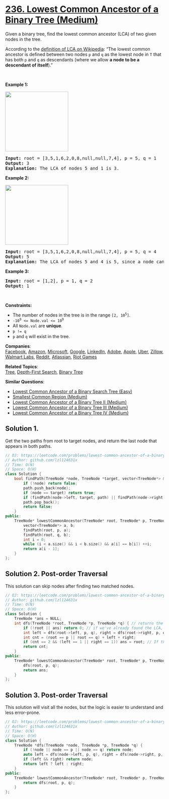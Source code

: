 # [236. Lowest Common Ancestor of a Binary Tree (Medium)](https://leetcode.com/problems/lowest-common-ancestor-of-a-binary-tree/)

<p>Given a binary tree, find the lowest common ancestor (LCA) of two given nodes in the tree.</p>

<p>According to the <a href="https://en.wikipedia.org/wiki/Lowest_common_ancestor" target="_blank">definition of LCA on Wikipedia</a>: “The lowest common ancestor is defined between two nodes <code>p</code> and <code>q</code> as the lowest node in <code>T</code> that has both <code>p</code> and <code>q</code> as descendants (where we allow <b>a node to be a descendant of itself</b>).”</p>

<p>&nbsp;</p>
<p><strong>Example 1:</strong></p>
<img alt="" src="https://assets.leetcode.com/uploads/2018/12/14/binarytree.png" style="width: 200px; height: 190px;">
<pre><strong>Input:</strong> root = [3,5,1,6,2,0,8,null,null,7,4], p = 5, q = 1
<strong>Output:</strong> 3
<strong>Explanation:</strong> The LCA of nodes 5 and 1 is 3.
</pre>

<p><strong>Example 2:</strong></p>
<img alt="" src="https://assets.leetcode.com/uploads/2018/12/14/binarytree.png" style="width: 200px; height: 190px;">
<pre><strong>Input:</strong> root = [3,5,1,6,2,0,8,null,null,7,4], p = 5, q = 4
<strong>Output:</strong> 5
<strong>Explanation:</strong> The LCA of nodes 5 and 4 is 5, since a node can be a descendant of itself according to the LCA definition.
</pre>

<p><strong>Example 3:</strong></p>

<pre><strong>Input:</strong> root = [1,2], p = 1, q = 2
<strong>Output:</strong> 1
</pre>

<p>&nbsp;</p>
<p><strong>Constraints:</strong></p>

<ul>
	<li>The number of nodes in the tree is in the range <code>[2, 10<sup>5</sup>]</code>.</li>
	<li><code>-10<sup>9</sup> &lt;= Node.val &lt;= 10<sup>9</sup></code></li>
	<li>All <code>Node.val</code> are <strong>unique</strong>.</li>
	<li><code>p != q</code></li>
	<li><code>p</code> and <code>q</code> will exist in the tree.</li>
</ul>


**Companies**:  
[Facebook](https://leetcode.com/company/facebook), [Amazon](https://leetcode.com/company/amazon), [Microsoft](https://leetcode.com/company/microsoft), [Google](https://leetcode.com/company/google), [LinkedIn](https://leetcode.com/company/linkedin), [Adobe](https://leetcode.com/company/adobe), [Apple](https://leetcode.com/company/apple), [Uber](https://leetcode.com/company/uber), [Zillow](https://leetcode.com/company/zillow), [Walmart Labs](https://leetcode.com/company/walmart-labs), [Reddit](https://leetcode.com/company/reddit), [Atlassian](https://leetcode.com/company/atlassian), [Riot Games](https://leetcode.com/company/riot-games)

**Related Topics**:  
[Tree](https://leetcode.com/tag/tree/), [Depth-First Search](https://leetcode.com/tag/depth-first-search/), [Binary Tree](https://leetcode.com/tag/binary-tree/)

**Similar Questions**:
* [Lowest Common Ancestor of a Binary Search Tree (Easy)](https://leetcode.com/problems/lowest-common-ancestor-of-a-binary-search-tree/)
* [Smallest Common Region (Medium)](https://leetcode.com/problems/smallest-common-region/)
* [Lowest Common Ancestor of a Binary Tree II (Medium)](https://leetcode.com/problems/lowest-common-ancestor-of-a-binary-tree-ii/)
* [Lowest Common Ancestor of a Binary Tree III (Medium)](https://leetcode.com/problems/lowest-common-ancestor-of-a-binary-tree-iii/)
* [Lowest Common Ancestor of a Binary Tree IV (Medium)](https://leetcode.com/problems/lowest-common-ancestor-of-a-binary-tree-iv/)

## Solution 1.

Get the two paths from root to target nodes, and return the last node that appears in both paths.

```cpp
// OJ: https://leetcode.com/problems/lowest-common-ancestor-of-a-binary-tree/
// Author: github.com/lzl124631x
// Time: O(N)
// Space: O(H)
class Solution {
    bool findPath(TreeNode *node, TreeNode *target, vector<TreeNode*> &path) {
        if (!node) return false;
        path.push_back(node);
        if (node == target) return true;
        if (findPath(node->left, target, path) || findPath(node->right, target, path)) return true;
        path.pop_back();
        return false;
    }
public:
    TreeNode* lowestCommonAncestor(TreeNode* root, TreeNode* p, TreeNode* q) {
        vector<TreeNode*> a, b;
        findPath(root, p, a);
        findPath(root, q, b);
        int i = 0;
        while (i < a.size() && i < b.size() && a[i] == b[i]) ++i;
        return a[i - 1];
    }
};
```
## Solution 2. Post-order Traversal

This solution can skip nodes after finding two matched nodes.

```cpp
// OJ: https://leetcode.com/problems/lowest-common-ancestor-of-a-binary-tree/
// Author: github.com/lzl124631x
// Time: O(N)
// Space: O(H)
class Solution {
    TreeNode *ans = NULL;
    int dfs(TreeNode *root, TreeNode *p, TreeNode *q) { // returns the number of matched nodes in this subtree
        if (!root || ans) return 0; // if we've already found the LCA, we can skip all subsequent DFS.
        int left = dfs(root->left, p, q), right = dfs(root->right, p, q);
        int cnt = (root == p || root == q) + left + right;
        if (cnt == 2 && (left == 1 || right == 1)) ans = root; // If this subtree has two matched nodes and either the left or right subtree only has exactly one matched node, this is the LCA.
        return cnt;
    }
public:
    TreeNode* lowestCommonAncestor(TreeNode* root, TreeNode* p, TreeNode* q) {
        dfs(root, p, q);
        return ans;
    }
};
```


## Solution 3. Post-order Traversal

This solution will visit all the nodes, but the logic is easier to understand and less error-prone.

```cpp
// OJ: https://leetcode.com/problems/lowest-common-ancestor-of-a-binary-tree/
// Author: github.com/lzl124631x
// Time: O(N)
// Space: O(H)
class Solution {
    TreeNode *dfs(TreeNode *node, TreeNode *p, TreeNode *q) { 
        if (!node || node == p || node == q) return node;
        auto left = dfs(node->left, p, q), right = dfs(node->right, p, q);
        if (left && right) return node;
        return left ? left : right;
    }
public:
    TreeNode* lowestCommonAncestor(TreeNode* root, TreeNode* p, TreeNode* q) {
        return dfs(root, p, q);
    }
};
```